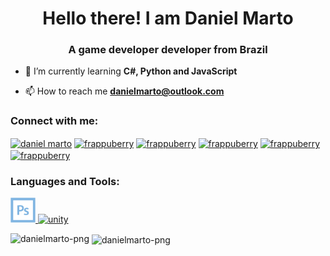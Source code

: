 <h1 align="center">Hello there! I am Daniel Marto</h1>
<h3 align="center">A game developer developer from Brazil</h3>

- 🌱 I’m currently learning **C#, Python and JavaScript**

- 📫 How to reach me **danielmarto@outlook.com**

<h3 align="left">Connect with me:</h3>
<p align="left">
  <a href="https://linkedin.com/in/daniel marto" target="blank"><img align="center" src="https://raw.githubusercontent.com/rahuldkjain/github-profile-readme-generator/master/src/images/icons/Social/linked-in-alt.svg" alt="daniel marto" height="30" width="40" /></a>
  <a href="https://twitter.com/frappuberry" target="blank"><img align="center" src="https://raw.githubusercontent.com/rahuldkjain/github-profile-readme-generator/master/src/images/icons/Social/twitter.svg" alt="frappuberry" height="30" width="40" /></a>
      <a href="https://gamejolt.com/@frappuberry" target="blank"><img align="center" src="https://img.icons8.com/fluency/452/game-jolt.png" alt="frappuberry" height="40" width="40" /></a>
  <a href="https://frappuberry.itch.io" target="blank"><img align="center" src="https://static.itch.io/images/itchio-textless-white.svg" alt="frappuberry" height="30" width="40" /></a>
  <a href="https://www.artstation.com/frappuberry" target="blank"><img align="center" src="https://cdn.icon-icons.com/icons2/1584/PNG/512/3721680-artstation_108062.png" alt="frappuberry" height="40" width="40" /></a>
  <a href="https://www.instagram.com/frappuberry_/" target="blank"><img align="center" src="https://img.icons8.com/fluency/344/instagram-new.png" alt="frappuberry" height="40" width="40" /></a>
  
</p>

<h3 align="left">Languages and Tools:</h3>
<p align="left"> <a href="https://www.photoshop.com/en" target="_blank" rel="noreferrer"> <img src="https://raw.githubusercontent.com/devicons/devicon/master/icons/photoshop/photoshop-line.svg" alt="photoshop" width="40" height="40"/> </a> <a href="https://unity.com/" target="_blank" rel="noreferrer"> <img src="https://www.vectorlogo.zone/logos/unity3d/unity3d-icon.svg" alt="unity" width="40" height="40"/> </a> </p>

<p><img align="left" src="https://github-readme-stats.vercel.app/api/top-langs?username=danielmarto-png&show_icons=true&theme=tokyonight&hide_border=true&locale=en&layout=compact" alt="danielmarto-png" /></p>

<p>&nbsp;<img align="center" src="https://github-readme-stats.vercel.app/api?username=danielmarto-png&show_icons=true&theme=tokyonight&hide_border=true&locale=en" alt="danielmarto-png" /></p>
